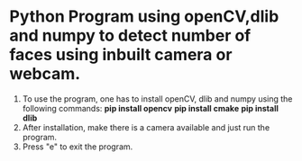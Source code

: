 # Python Program using openCV,dlib and numpy to detect number of faces using inbuilt camera or webcam.
1. To use the program, one has to install openCV, dlib and numpy using the following commands:
**pip install opencv**
**pip install cmake**
**pip install dlib**
2. After installation, make there is a camera available and just run the program.
3. Press "e" to exit the program.
